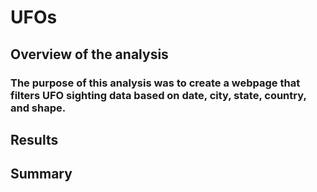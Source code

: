 # UFOs
## Overview of the analysis
### The purpose of this analysis was to create a webpage that filters UFO sighting data based on date, city, state, country, and shape. 
## Results
## Summary
